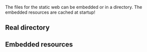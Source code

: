 The files for the static web can be embedded or in a directory.
The embedded resources are cached at startup!

## Real directory

## Embedded resources